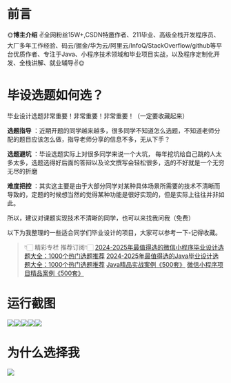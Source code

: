 # 前言

🌞**博主介绍**
✌全网粉丝15W+,CSDN特邀作者、211毕业、高级全栈开发程序员、大厂多年工作经验、码云/掘金/华为云/阿里云/InfoQ/StackOverflow/github等平台优质作者、专注于Java、小程序技术领域和毕业项目实战，以及程序定制化开发、全栈讲解、就业辅导✌🌞

# 毕设选题如何选？

毕业设计选题非常重要！非常重要！非常重要！（一定要收藏起来）

**选题指导** ：近期开题的同学越来越多，很多同学不知道怎么选题，不知道老师分配的题目应该怎么做，指导老师分享的信息不多，无从下手？

**选题避坑** ：毕设选题实际上对很多同学来说一个大坑，
每年挖坑给自己跳的人太多太多，选题选得好后面的答辩以及论文撰写会轻松很多，选的不好就是一个无穷无尽的折磨

**难度把控** ：其实这主要是由于大部分同学对某种具体场景所需要的技术不清晰而导致的，定题的时候想当然的觉得某种功能是很好实现的，但是实际上往往并非如此。

所以，建议对课题实现技术不清晰的同学，也可以来找我问我（免费）

以下为我整理的一些适合同学们毕业设计的项目，大家可以参考一下-记得收藏。

> 👇🏻 精彩专栏 推荐订阅👇🏻
> [2024-2025年最值得选的微信小程序毕业设计选题大全：1000个热门选题推荐](https://www.yuque.com/cxycsx/bve3ul)
> [2024-2025年最值得选的Java毕业设计选题大全：1000个热门选题推荐](https://www.yuque.com/cxycsx/bve3ul)
> [Java精品实战案例《500套》](https://www.yuque.com/cxycsx/bve3ul)
> [微信小程序项目精品案例《500套》](https://www.yuque.com/cxycsx/bve3ul)

# 运行截图

![](http://www.bysj52.com/uploadfile/ueditor/image/202306/%E6%AF%95%E8%AE%BEspringboot155%E5%9F%BA%E4%BA%8EJAVA%E8%AF%AD%E8%A8%80%E7%9A%84%E5%9C%A8%E7%BA%BF%E8%80%83%E8%AF%95%E4%B8%8E%E5%AD%A6%E4%B9%A0%E4%BA%A4%E6%B5%81%E7%BD%91%E9%A1%B5%E5%B9%B3%E5%8F%B0%E6%AF%95%E4%B8%9A%E8%AE%BE%E8%AE%A1/1.png)![](http://www.bysj52.com/uploadfile/ueditor/image/202306/%E6%AF%95%E8%AE%BEspringboot155%E5%9F%BA%E4%BA%8EJAVA%E8%AF%AD%E8%A8%80%E7%9A%84%E5%9C%A8%E7%BA%BF%E8%80%83%E8%AF%95%E4%B8%8E%E5%AD%A6%E4%B9%A0%E4%BA%A4%E6%B5%81%E7%BD%91%E9%A1%B5%E5%B9%B3%E5%8F%B0%E6%AF%95%E4%B8%9A%E8%AE%BE%E8%AE%A1/5.png)![](http://www.bysj52.com/uploadfile/ueditor/image/202306/%E6%AF%95%E8%AE%BEspringboot155%E5%9F%BA%E4%BA%8EJAVA%E8%AF%AD%E8%A8%80%E7%9A%84%E5%9C%A8%E7%BA%BF%E8%80%83%E8%AF%95%E4%B8%8E%E5%AD%A6%E4%B9%A0%E4%BA%A4%E6%B5%81%E7%BD%91%E9%A1%B5%E5%B9%B3%E5%8F%B0%E6%AF%95%E4%B8%9A%E8%AE%BE%E8%AE%A1/2.png)![](http://www.bysj52.com/uploadfile/ueditor/image/202306/%E6%AF%95%E8%AE%BEspringboot155%E5%9F%BA%E4%BA%8EJAVA%E8%AF%AD%E8%A8%80%E7%9A%84%E5%9C%A8%E7%BA%BF%E8%80%83%E8%AF%95%E4%B8%8E%E5%AD%A6%E4%B9%A0%E4%BA%A4%E6%B5%81%E7%BD%91%E9%A1%B5%E5%B9%B3%E5%8F%B0%E6%AF%95%E4%B8%9A%E8%AE%BE%E8%AE%A1/3.png)![](http://www.bysj52.com/uploadfile/ueditor/image/202306/%E6%AF%95%E8%AE%BEspringboot155%E5%9F%BA%E4%BA%8EJAVA%E8%AF%AD%E8%A8%80%E7%9A%84%E5%9C%A8%E7%BA%BF%E8%80%83%E8%AF%95%E4%B8%8E%E5%AD%A6%E4%B9%A0%E4%BA%A4%E6%B5%81%E7%BD%91%E9%A1%B5%E5%B9%B3%E5%8F%B0%E6%AF%95%E4%B8%9A%E8%AE%BE%E8%AE%A1/4.png)

# 为什么选择我

![](http://upload.cxycsx.vip/%E6%9C%AA%E5%91%BD%E5%90%8D__2024-09-06+10_52_44.jpg)

